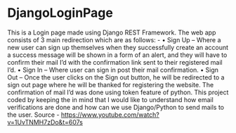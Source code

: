 # DjangoLoginPage
This is a Login page made using Django REST Framework. The web app consists of 3 main redirection which are as follows: - 
    •	Sign Up – Where a new user can sign up themselves when they successfully create an account a success message will be shown in a form of an alert, and they will have to confirm their mail I’d with the confirmation link sent to their registered mail I’d. 
    •	Sign In – Where user can sign in post their mail confirmation. 
    •	Sign Out – Once the user clicks on the Sign out button, he will be redirected to a sign out page where he will be thanked for registering the website. 
The confirmation of mail I’d was done using token feature of python. This project coded by keeping the in mind that I would like to understand how email verifications are done and how can we use Django/Python to send mails to the user. 
Source - https://www.youtube.com/watch?v=1UvTNMH7zDo&t=607s
